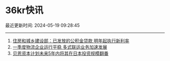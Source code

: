 # 36kr快讯

最近更新时间: 2024-05-19 09:28:45

--- 
1. [住房和城乡建设部：已发放的公积金贷款 明年起执行新利率](https://www.36kr.com/newsflashes/2782140256158848) 
2. [一季度物流企业运行平稳 多式联运业务加速发展](https://www.36kr.com/newsflashes/2782147617637249) 
3. [贝恩资本计划未来5年内将其在日本投资规模翻番](https://www.36kr.com/newsflashes/2782165347615876) 
